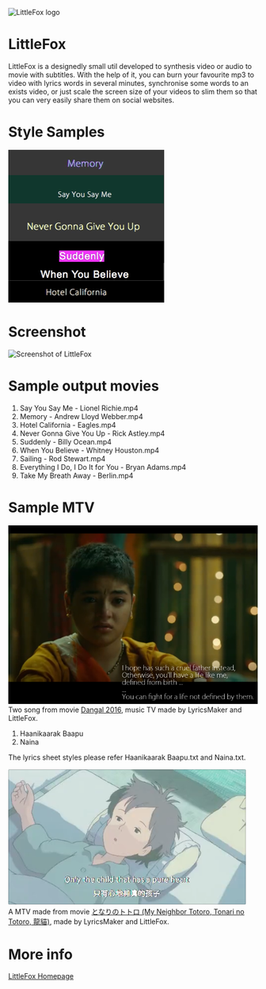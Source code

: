 ![LittleFox logo](http://sevenuc.com/images/littlefox/logo.png) <br />

# LittleFox 

LittleFox  is a designedly small util developed to synthesis video or audio to movie with subtitles. With the help of it, you can burn your favourite mp3 to video with lyrics words in several minutes, synchronise some words to an exists video, or just scale the screen size of your videos to slim them so that you can very easily share them on social websites. <br />


Style Samples
========
![Style Samples of LittleFox](styles.png) <br />


Screenshot
========
![Screenshot of LittleFox](http://sevenuc.com/images/littlefox/1.png) <br />


Sample output movies
========
1. Say You Say Me - Lionel Richie.mp4 <br />
2. Memory - Andrew Lloyd Webber.mp4 <br />
3. Hotel California - Eagles.mp4 <br />
4. Never Gonna Give You Up - Rick Astley.mp4 <br />
5. Suddenly - Billy Ocean.mp4 <br />
6. When You Believe - Whitney Houston.mp4 <br />
7. Sailing - Rod Stewart.mp4 <br />
8. Everything I Do, I Do It for You - Bryan Adams.mp4 <br />
9. Take My Breath Away - Berlin.mp4 <br />


Sample MTV
========
![movies sample of LittleFox](DANGAL.png) <br />
Two song from movie [Dangal 2016](https://www.imdb.com/title/tt5074352/), music TV made by LyricsMaker and LittleFox. <br />
1. Haanikaarak Baapu <br />
2. Naina <br />

The lyrics sheet styles please refer Haanikaarak Baapu.txt and Naina.txt. <br />


![movies sample of LittleFox](Totoro.png) <br />
A MTV made from movie [となりのトトロ (My Neighbor Totoro, Tonari no Totoro, 龍貓)](https://ja.wikipedia.org/wiki/となりのトトロ), made by LyricsMaker and LittleFox. <br />



More info
========
[LittleFox Homepage](http://sevenuc.com/en/littlefox.html) <br />



